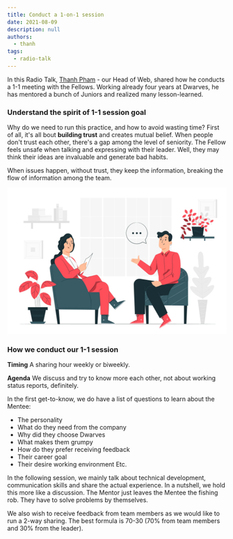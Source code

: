 ```yaml
---
title: Conduct a 1-on-1 session
date: 2021-08-09
description: null
authors:
  - thanh
tags: 
  - radio-talk
---
```


In this Radio Talk, [Thanh Pham](https://github.com/zlatanpham) - our Head of Web, shared how he conducts a 1-1 meeting with the Fellows. Working already four years at Dwarves, he has mentored a bunch of Juniors and realized many lesson-learned.

### Understand the spirit of 1-1 session goal

Why do we need to run this practice, and how to avoid wasting time? First of all, it's all bout **building trust** and creates mutual belief. When people don't trust each other, there's a gap among the level of seniority. The Fellow feels unsafe when talking and expressing with their leader. Well, they may think their ideas are invaluable and generate bad habits.

When issues happen, without trust, they keep the information, breaking the flow of information among the team.

![](assets/dwarves-radio-talk-17-conduct-a-1-1-session_06395a8d9f4970db75d51feef9c89fa0_md5.webp)

### How we conduct our 1-1 session

**Timing**
A sharing hour weekly or biweekly.

**Agenda**
We discuss and try to know more each other, not about working status reports, definitely.

In the first get-to-know, we do have a list of questions to learn about the Mentee:

* The personality
* What do they need from the company
* Why did they choose Dwarves
* What makes them grumpy
* How do they prefer receiving feedback
* Their career goal
* Their desire working environment
Etc.

In the following session, we mainly talk about technical development, communication skills and share the actual experience. In a nutshell, we hold this more like a discussion. The Mentor just leaves the Mentee the fishing rob. They have to solve problems by themselves.

We also wish to receive feedback from team members as we would like to run a 2-way sharing. The best formula is 70-30 (70% from team members and 30% from the leader).
